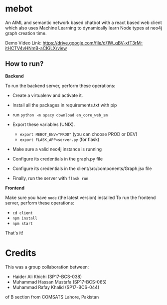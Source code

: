 # mebot

An AIML and semantic network based chatbot with a react based web client which also uses Machine Learning to dynamically learn Node types at neo4j graph creation time.

Demo Video Link: https://drive.google.com/file/d/1W_qBV-xfT3rM-itHCTV4vHNmB-aCIGLX/view

## How to run?

**Backend**

To run the backend server, perform these operations: 

  - Create a virtualenv and activate it.
  - Install all the packages in requirements.txt with pip
  - run `python -m spacy download en_core_web_sm`
  - Export these variables (UNIX).
    - `export MEBOT_ENV="PROD"` (you can choose PROD or DEV)
    - `export FLASK_APP=server.py` (for flask)

  - Make sure a valid neo4j instance is running
  - Configure its credentials in the graph.py file
  - Configure its credentials in the client/src/components/Graph.jsx file
  - Finally, run the server with `flask run`

  
**Frontend**

Make sure you have `node` (the latest version) installed
To run the frontend server, perform these operations: 

  - `cd client`
  - `npm install`
  - `npm start`

That's it!


# Credits

This was a group collaboration between:

  - Haider Ali Khichi (SP17-BCS-038)
  - Muhammad Hassan Mustafa (SP17-BCS-065)
  - Muhammad Rafay Khalid (SP17-BCS-044)

of B section from COMSATS Lahore, Pakistan
